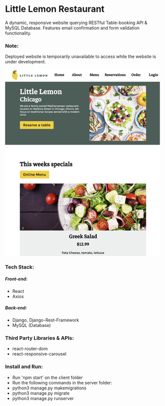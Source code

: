 # Little Lemon Restaurant
A dynamic, responsive website querying RESTful Table-booking API & MySQL Database. Features email confirmation and form validation functionality.

### Note:
Deployed website is temporarily unavailable to access while the website is under development.

![Screenshot](assets/image1.png)

### Tech Stack:
##### Front-end:
 - React
 - Axios

##### Back-end:
 - Django, Django-Rest-Framework
 - MySQL (Database)

### Third Party Libraries & APIs:
 - react-router-dom
 - react-responsive-carousel

### Install and Run:
 - Run 'npm start' on the client folder
 - Run the following commands in the server folder:
  - python3 manage.py makemigrations
  - python3 manage.py migrate
  - python3 manage.py runserver
